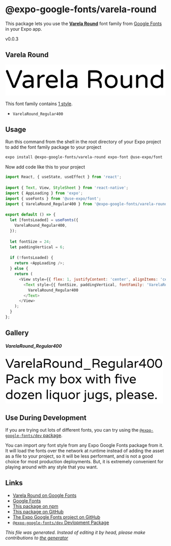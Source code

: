 # @expo-google-fonts/varela-round

This package lets you use the [**Varela Round**](https://fonts.google.com/specimen/Varela+Round) font family from [Google Fonts](https://fonts.google.com/) in your Expo app.

v0.0.3

## Varela Round

![Varela Round](./font-family.png)

This font family contains [1 style](#gallery).

- `VarelaRound_Regular400`

## Usage

Run this command from the shell in the root directory of your Expo project to add the font family package to your project
```sh
expo install @expo-google-fonts/varela-round expo-font @use-expo/font
```

Now add code like this to your project
```js
import React, { useState, useEffect } from 'react';

import { Text, View, StyleSheet } from 'react-native';
import { AppLoading } from 'expo';
import { useFonts } from '@use-expo/font';
import { VarelaRound_Regular400 } from '@expo-google-fonts/varela-round';

export default () => {
  let [fontsLoaded] = useFonts({
    VarelaRound_Regular400,
  });

  let fontSize = 24;
  let paddingVertical = 6;

  if (!fontsLoaded) {
    return <AppLoading />;
  } else {
    return (
      <View style={{ flex: 1, justifyContent: 'center', alignItems: 'center' }}>
        <Text style={{ fontSize, paddingVertical, fontFamily: 'VarelaRound_Regular400' }}>
          VarelaRound_Regular400
        </Text>
      </View>
    );
  }
};

```

## Gallery

##### VarelaRound_Regular400
![VarelaRound_Regular400](./23459f7eed93ae80137b9ac0c3c1ab000743c9c983fb7c14b6d5f3ceb8e4eb15.ttf.png)


## Use During Development

If you are trying out lots of different fonts, you can try using the [`@expo-google-fonts/dev` package](https://www.npmjs.com/package/@expo-google-fonts/dev).

You can import *any* font style from any Expo Google Fonts package from it. It will load the fonts
over the network at runtime instead of adding the asset as a file to your project, so it will be 
less performant, and is not a good choice for most production deployments. But, it is extremely convenient
for playing around with any style that you want.

## Links

- [Varela Round on Google Fonts](https://fonts.google.com/specimen/Varela+Round)
- [Google Fonts](https://fonts.google.com/)
- [This package on npm](https://www.npmjs.com/package/@expo-google-fonts/varela-round)
- [This package on GitHub](https://github.com/expo/google-fonts/tree/master/font-packages/varela-round)
- [The Expo Google Fonts project on GitHub](https://github.com/expo/google-fonts)
- [`@expo-google-fonts/dev` Devlopment Package](https://github.com/expo/google-fonts/tree/master/font-packages/dev)


*This file was generated. Instead of editing it by head, please make contributions to [the generator](https://github.com/expo/google-fonts/tree/master/packages/generator)*
